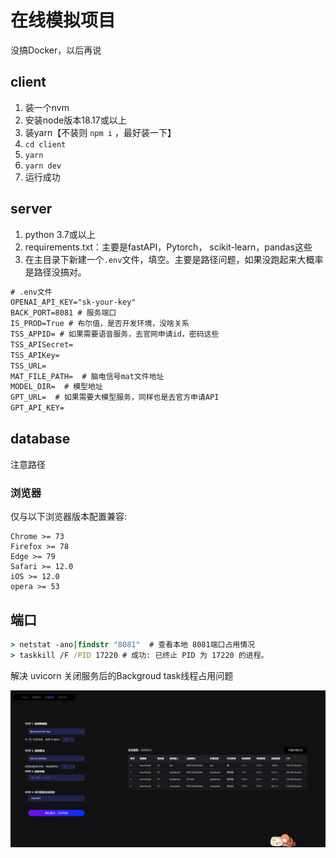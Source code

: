 # 在线模拟项目

没搞Docker，以后再说

## client

1. 装一个nvm
2. 安装node版本18.17或以上
3. 装yarn【不装则 `npm i` ，最好装一下】
4. `cd client`
5. `yarn`
6. `yarn dev`
7. 运行成功

## server

1. python 3.7或以上
2. requirements.txt：主要是fastAPI，Pytorch， scikit-learn，pandas这些
3. 在主目录下新建一个`.env`文件，填空。主要是路径问题，如果没跑起来大概率是路径没搞对。

```txt
# .env文件
OPENAI_API_KEY="sk-your-key"
BACK_PORT=8081 # 服务端口
IS_PROD=True # 布尔值，是否开发环境，没啥关系
TSS_APPID= # 如果需要语音服务，去官网申请id，密码这些
TSS_APISecret=
TSS_APIKey=
TSS_URL=
MAT_FILE_PATH=  # 脑电信号mat文件地址
MODEL_DIR=  # 模型地址
GPT_URL=  # 如果需要大模型服务，同样也是去官方申请API
GPT_API_KEY=
```

## database

注意路径

### 浏览器

仅与以下浏览器版本配置兼容:

```text
Chrome >= 73
Firefox >= 78
Edge >= 79
Safari >= 12.0
iOS >= 12.0
opera >= 53
```

## 端口

```cmd
> netstat -ano|findstr "8081"  # 查看本地 8081端口占用情况
> taskkill /F /PID 17220 # 成功: 已终止 PID 为 17220 的进程。
```

解决 uvicorn 关闭服务后的Backgroud task线程占用问题

![](..\img\系统\1.png)
